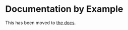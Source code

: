 # Documentation by Example

This has been moved to [the docs](https://argoproj.github.io/argo-workflows/walk-through/).